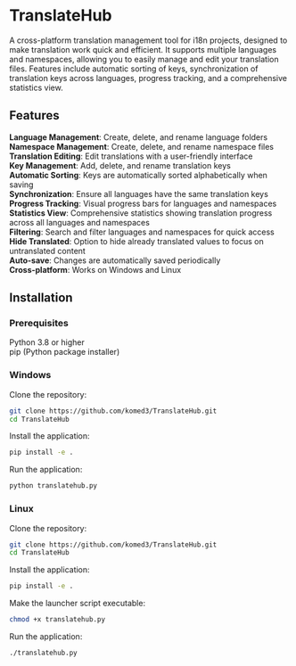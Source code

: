 # TranslateHub

A cross-platform translation management tool for i18n projects, designed to make translation work quick and efficient. It supports multiple languages and namespaces, allowing you to easily manage and edit your translation files. Features include automatic sorting of keys, synchronization of translation keys across languages, progress tracking, and a comprehensive statistics view.

## Features

**Language Management**: Create, delete, and rename language folders  
**Namespace Management**: Create, delete, and rename namespace files  
**Translation Editing**: Edit translations with a user-friendly interface  
**Key Management**: Add, delete, and rename translation keys  
**Automatic Sorting**: Keys are automatically sorted alphabetically when saving  
**Synchronization**: Ensure all languages have the same translation keys  
**Progress Tracking**: Visual progress bars for languages and namespaces  
**Statistics View**: Comprehensive statistics showing translation progress across all languages and namespaces  
**Filtering**: Search and filter languages and namespaces for quick access  
**Hide Translated**: Option to hide already translated values to focus on untranslated content  
**Auto-save**: Changes are automatically saved periodically  
**Cross-platform**: Works on Windows and Linux

## Installation

### Prerequisites

Python 3.8 or higher  
pip (Python package installer)

### Windows

Clone the repository:

```bash
git clone https://github.com/komed3/TranslateHub.git
cd TranslateHub
```

Install the application:

```bash
pip install -e .
```

Run the application:

```bash
python translatehub.py
```

### Linux

Clone the repository:

```bash
git clone https://github.com/komed3/TranslateHub.git
cd TranslateHub
```

Install the application:

```bash
pip install -e .
```

Make the launcher script executable:

```bash
chmod +x translatehub.py
```

Run the application:

```bash
./translatehub.py
```
